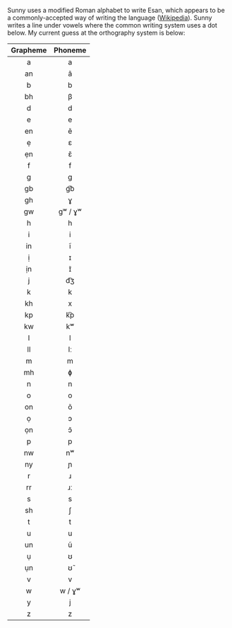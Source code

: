 Sunny uses a modified Roman alphabet to write Esan, which appears to be a commonly-accepted way of writing the language ([Wikipedia][1]). Sunny writes a line under vowels where the common writing system uses a dot below. My current guess at the orthography system is below:

Grapheme | Phoneme
:------: | :-----:
a        | a
an       | ã
b        | b
bh       | β
d        | d
e        | e
en       | ẽ
ẹ        | ɛ
ẹn       | ɛ̃
f        | f
g        | g
gb       | g͡b
gh       | ɣ
gw       | gʷ / ɣʷ
h        | h
i        | i
in       | ĩ
ị        | ɪ
ịn       | ɪ̃
j        | d͡ʒ
k        | k
kh       | x
kp       | k͡p
kw       | kʷ
l        | l
ll       | lː
m        | m
mh       | ɸ
n        | n
o        | o
on       | õ
ọ        | ɔ
ọn       | ɔ̃
p        | p
nw       | nʷ
ny       | ɲ
r        | ɹ
rr       | ɹː
s        | s
sh       | ʃ
t        | t
u        | u
un       | ũ
ụ        | ʊ
ụn       | ʊ̃
v        | v
w        | w / ɣʷ
y        | j
z        | z

[1]: https://en.wikipedia.org/wiki/Esan_language
